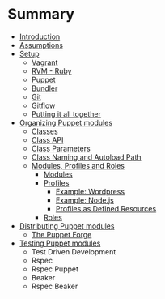 # Summary

* [Introduction](README.md)
* [Assumptions](chapter1.md)
* [Setup](chapter2.md)
   * [Vagrant](vagrant.md)
   * [RVM - Ruby](rvm_-_ruby.md)
   * [Puppet](puppet.md)
   * [Bundler](bundler.md)
   * [Git](git.md)
   * [Gitflow](gitflow.md)
   * [Putting it all together](putting_it_all_together.md)
* [Organizing Puppet modules](chapter3.md)
   * [Classes](classes.md)
   * [Class API](class_api.md)
   * [Class Parameters](class_parameters.md)
   * [Class Naming and Autoload Path](class_naming_and_autoload_path.md)
   * [Modules, Profiles and Roles](modules,_profiles_and_roles.md)
       * [Modules](modules.md)
       * [Profiles](profiles.md)
           * [Example: Wordpress](example_wordpress.md)
           * [Example: Node.js](example_nodejs.md)
           * [Profiles as Defined Resources](profiles_as_defined_resources.md)
       * [Roles](roles.md)
* [Distributing Puppet modules](chapter4.md)
   * [The Puppet Forge](the_puppet_forge.md)
* [Testing Puppet modules](chapter5.md)
   * Test Driven Development
   * Rspec
   * Rspec Puppet
   * Beaker
   * Rspec Beaker

